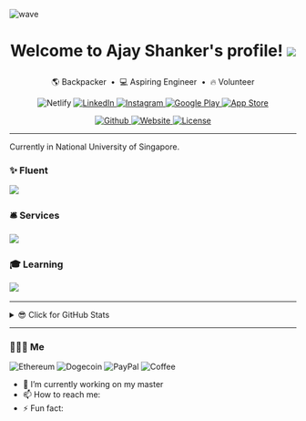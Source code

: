 ![wave](https://capsule-render.vercel.app/api?type=waving&color=auto&height=300&section=header&text=Ajay%20Shanker&fontSize=90&animation=fadeIn&fontAlignY=38&desc=Welcome%20to%20my%20GitHub%20Profile!&descAlignY=51&descAlign=62)

<h1 align="center">

Welcome to Ajay Shanker's profile!
<img src="https://media.giphy.com/media/hvRJCLFzcasrR4ia7z/giphy.gif" width="28">

</h1>

<p align="center">
    <a>🌎 Backpacker</a> &nbsp;&bull;&nbsp;
    <a>💻 Aspiring Engineer</a> &nbsp;&bull;&nbsp;
    <a>🔥 Volunteer</a>
</p>

<p align="center">
    <img alt="Netlify" src="https://img.shields.io/netlify/a7213e8d-aba4-4e7f-a3bb-f895c1cd7713">
    <a href="https://www.linkedin.com/in/ajay-shanker">
        <img src="https://img.shields.io/badge/LinkedIn-0077B5?style=flat&logo=linkedin&logoColor=white" alt="LinkedIn" />
    <a href="https://www.instagram.com/ajay_shanker/">
        <img src="https://img.shields.io/badge/Instagram-E4405F?style=flat&logo=instagram&logoColor=white" alt="Instagram" />
    <a href="https://apps.apple.com/us/app/owadio/id1545809203">
        <img src="https://img.shields.io/badge/App_Store-0D96F6?style=flat&logo=app-store&logoColor=white" alt="Google Play" />
    <a href="https://play.google.com/store/apps/details?id=com.ajay.owadio">
        <img src="https://img.shields.io/badge/Google_Play-414141?style=flat&logo=google-play&logoColor=white" alt="App Store" />

</p>

<div align="center">
    </a>
    <a href="https://github.com/AjayShanker-geek">
        <img src="https://img.shields.io/github/followers/AjayShanker-geek?logo=github" alt="Github" />
    <!-- <a href="https://github.com/AjayShanker-geek/ajayshanker-geek.github.io"> -->
    <!--     <img src="https://img.shields.io/github/last-commit/AjayShanker-geek/ajayshanker-geek.github.io" alt="last commit"> -->
    <!-- </a> -->
    <a href="https://ajayshanker-geek.github.io">
        <img src="https://img.shields.io/website?url=https%3A%2F%2Fajayshanker-geek.github.io" alt="Website">
    </a>
    <a href="https://choosealicense.com/licenses/mit">
        <img src="https://img.shields.io/badge/license-MIT-blue.svg?style=flat" alt="License" />
    </a>

</div>

---

Currently in National University of Singapore.

<!-- I'm self-taught on my free to occupy projects related to engineering. -->

<h3>✨ Fluent</h3>

<div>
<img src="https://skillicons.dev/icons?i=git,bash,c,vim,linux,python,cpp,java,flutter,dart,md,latex" />
<!-- <img alt="Bash" src="https://img.shields.io/badge/Bash-121011.svg?logo=gnu-bash&logoColor=white"></a> -->
<!-- <img alt="C" src="https://img.shields.io/badge/C-00599C?style=flat&logo=c&logoColor=white" /> -->
<!-- <img alt="Python" src="https://img.shields.io/badge/Python-FFD43B?style=flat&logo=python&logoColor=darkgreen" /> -->
<!-- <img alt="C++" src="https://img.shields.io/badge/C%2B%2B-00599C?style=flat&logo=c%2B%2B&logoColor=white" /> -->
<!-- <img alt="Flutter" src="https://img.shields.io/badge/Flutter-02569B?style=flat&logo=flutter&logoColor=white" /> -->
<!-- <img alt="Dart" src="https://img.shields.io/badge/Dart-0175C2?style=flat&logo=dart&logoColor=white" /> -->
<!-- <img alt="Markdown" src="https://img.shields.io/badge/Markdown-000000?style=flat&logo=markdown&logoColor=white" /> -->
<!-- <img alt="LaTeX" src="https://img.shields.io/badge/LaTeX-008080.svg?logo=LaTeX&logoColor=white"> -->

</div>

<h3>🛎 Services</h3>
<div>
<img src="https://skillicons.dev/icons?i=neovim,apple,ubuntu,github" />

</div>

<h3>🎓 Learning</h3>
<div>
<img src="https://skillicons.dev/icons?i=docker,kubernetes,go,lua,swift,html,css,js,tailwind,opencv" />

</div>

<!-- <h3>👨‍🔬 Projects</h3> -->
<!-- <div> -->
<!--   <img alt="Rasberry Pi" src="https://img.shields.io/badge/Raspberry pi-C51A4A?style=flat&logo=raspberry pi&logoColor=white" /> -->
<!--     <img alt="Home Assistant" src="https://img.shields.io/badge/Home Assistant-41BDF5?style=flat&logo=home assistant&logoColor=white" /> -->
<!--     <img alt="STM32 microcontroller" src="https://img.shields.io/badge/STM32 microcontroller-03234B?style=flat&logo=stmicroelectronics&logoColor=white" /> -->
<!--     <img alt="MQTT" src="https://img.shields.io/badge/MQTT-3C5280?style=flat&logo=eclipse mosquitto&logoColor=white" /> -->
<!-- </div> -->

---

<details>
<summary>😎 Click for GitHub Stats</summary>

<div align="center">
    </br>
    <img align="center" src="https://profile-counter.glitch.me/ajayshanker-geek/count.svg" />
    </br>
    <img align="center" src="https://github-readme-stats.vercel.app/api?username=ajayshanker-geek&show_icons=true&cache_seconds=86400&theme=onedark&count_private=true" />
    </br>
    <img align="center" src="https://github-readme-streak-stats.herokuapp.com?user=AjayShanker-geek&theme=dark&hide_border=true" />
    </br>
</div>

![Metrics](https://github.com/AjayShanker-geek/AjayShanker-geek/blob/main/github-metrics.svg)

<!--[![GitHub Streak](https://github-readme-streak-stats.herokuapp.com?user=AjayShanker-geek&theme=dark&hide_border=true)](https://git.io/streak-stats) -->

</details>

---

<h3>👨🏽‍💻 Me</h3>

<div >
  <img alt="Ethereum" src="https://img.shields.io/badge/Ethereum-A6A9AA?style=flat&logo=ethereum&logoColor=white" />
    <img alt="Dogecoin" src="https://img.shields.io/badge/dogecoin-C2A633?style=flat&logo=dogecoin&logoColor=white" />
    <img alt="PayPal" src="https://img.shields.io/badge/PayPal-00457C?style=flat&logo=paypal&logoColor=white" />
    <img alt="Coffee" src="https://img.shields.io/badge/Buy_Me_A_Coffee-FFDD00?style=flat&logo=buy-me-a-coffee&logoColor=black" />
</div>

<!-- - [![Typing SVG](https://readme-typing-svg.herokuapp.com?size=16&duration=10000&color=F7F7F7&lines=%F0%9F%94%AD+I%E2%80%99m+currently+working+on+an+App...+Hmmm....)](https://git.io/typing-svg) -->

- 🔭 I’m currently working on my master
- 📫 How to reach me:
- ⚡ Fun fact:

<!--
**AjayShanker-geek/AjayShanker-geek** is a ✨ _special_ ✨ repository because its `README.md` (this file) appears on your GitHub profile.

Here are some ideas to get you started:

- 🔭 I’m currently working on ...
- 🌱 I’m currently learning ...
- 👯 I’m looking to collaborate on ...
- 🤔 I’m looking for help with ...
- 💬 Ask me about ...
- 📫 How to reach me: ...
- 😄 Pronouns: ...
- ⚡ Fun fact: ...
-->

